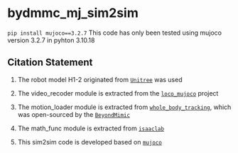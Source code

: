 # bydmmc_mj_sim2sim
`pip install mujoco==3.2.7` This code has only been tested using mujoco version 3.2.7 in pyhton 3.10.18
## Citation Statement
1. The robot model H1-2 originated from [`Unitree`](https://www.unitree.com/) was used

2. The video_recoder module is extracted from the [`loco_mujoco`](https://github.com/robfiras/loco-mujoco.git) project

3. The motion_loader module is extracted from [`whole_body_tracking`](https://github.com/HybridRobotics/whole_body_tracking.git), which was open-sourced by the [`BeyondMimic`](https://beyondmimic.github.io/)

4. The math_func module is extracted from [`isaaclab`](https://developer.nvidia.com/isaac/lab)

5. This sim2sim code is developed based on [`mujoco`](https://mujoco.readthedocs.io/en/stable/overview.html)
